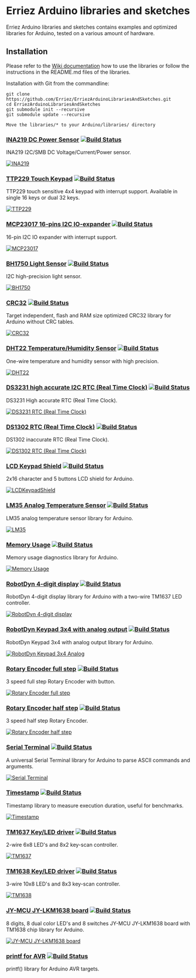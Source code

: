 # Erriez Arduino libraries and sketches

Erriez Arduino libraries and sketches contains examples and optimized libraries for Arduino, tested on a various amount of hardware.

## Installation

Please refer to the [Wiki documentation](https://github.com/Erriez/ErriezArduinoLibrariesAndSketches/wiki) how to use the libraries or follow the instructions in the README.md files of the libraries.

Installation with Git from the commandline:
```
git clone https://github.com/Erriez/ErriezArduinoLibrariesAndSketches.git
cd ErriezArduinoLibrariesAndSketches
git submodule init --recursive
git submodule update --recursive

Move the libraries/* to your Arduino/libraries/ directory
```

### [INA219 DC Power Sensor](https://github.com/Erriez/ErriezINA219) [![Build Status](https://travis-ci.org/Erriez/ErriezINA219.svg?branch=master)](https://travis-ci.org/Erriez/ErriezINA219)

INA219 I2C/SMB DC Voltage/Current/Power sensor.

[![INA219](https://raw.githubusercontent.com/Erriez/ErriezINA219/master/extras/INA219.png)](https://github.com/Erriez/ErriezINA219)


### [TTP229 Touch Keypad](https://github.com/Erriez/ErriezTTP229TouchKeypad) [![Build Status](https://travis-ci.org/Erriez/ErriezTTP229TouchKeypad.svg?branch=master)](https://travis-ci.org/Erriez/ErriezTTP229TouchKeypad)

TTP229 touch sensitive 4x4 keypad with interrupt support. Available in single 16 keys or dual 32 keys.

[![TTP229](https://raw.githubusercontent.com/Erriez/ErriezTTP229TouchKeypad/master/extras/TTP229TouchKeypad4x4.png)](https://github.com/Erriez/ErriezTTP229TouchKeypad)


### [MCP23017 16-pins I2C IO-expander](https://github.com/Erriez/ErriezMCP23017) [![Build Status](https://travis-ci.org/Erriez/ErriezMCP23017.svg?branch=master)](https://travis-ci.org/Erriez/ErriezMCP23017)

16-pin I2C IO expander with interrupt support.

[![MCP23017](https://raw.githubusercontent.com/Erriez/ErriezMCP23017/master/extras/MCP23017-pins.png)](https://github.com/Erriez/ErriezMCP23017)


### [BH1750 Light Sensor](https://github.com/Erriez/ErriezBH1750)  [![Build Status](https://travis-ci.org/Erriez/ErriezBH1750.svg?branch=master)](https://travis-ci.org/Erriez/ErriezBH1750)

I2C high-precision light sensor.

[![BH1750](https://raw.githubusercontent.com/Erriez/ErriezBH1750/master/extras/BH1750.png)](https://github.com/Erriez/ErriezBH1750)


### [CRC32](https://github.com/Erriez/ErriezCRC32)  [![Build Status](https://travis-ci.org/Erriez/ErriezCRC32.svg?branch=master)](https://travis-ci.org/Erriez/ErriezCRC32)

Target independent, flash and RAM size optimized CRC32 library for Arduino without CRC tables.

[![CRC32](https://raw.githubusercontent.com/Erriez/ErriezCRC32/master/extras/CRC32.png)](https://github.com/Erriez/ErriezCRC32)


### [DHT22 Temperature/Humidity Sensor](https://github.com/Erriez/ErriezDHT22)  [![Build Status](https://travis-ci.org/Erriez/ErriezDHT22.svg?branch=master)](https://travis-ci.org/Erriez/ErriezDHT22)

One-wire temperature and humidity sensor with high precision.

[![DHT22](https://raw.githubusercontent.com/Erriez/ErriezDHT22/master/extras/AM2302_DHT22_sensor.png)](https://github.com/Erriez/ErriezDHT22)


### [DS3231 high accurate I2C RTC (Real Time Clock)](https://github.com/Erriez/ErriezDS3231)  [![Build Status](https://travis-ci.org/Erriez/ErriezDS3231.svg?branch=master)](https://travis-ci.org/Erriez/ErriezDS3231)

DS3231 High accurate RTC (Real Time Clock).

[![DS3231 RTC (Real Time Clock)](https://raw.githubusercontent.com/Erriez/ErriezDS3231/master/extras/DS3231.png)](https://github.com/Erriez/ErriezDS3231)


### [DS1302 RTC (Real Time Clock)](https://github.com/Erriez/ErriezDS1302)  [![Build Status](https://travis-ci.org/Erriez/ErriezDS1302.svg?branch=master)](https://travis-ci.org/Erriez/ErriezDS1302)

DS1302 inaccurate RTC (Real Time Clock).

[![DS1302 RTC (Real Time Clock)](https://raw.githubusercontent.com/Erriez/ErriezDS1302/master/extras/DS1302.png)](https://github.com/Erriez/ErriezDS1302)


### [LCD Keypad Shield](https://github.com/Erriez/ErriezLCDKeypadShield)  [![Build Status](https://travis-ci.org/Erriez/ErriezLCDKeypadShield.svg?branch=master)](https://travis-ci.org/Erriez/ErriezLCDKeypadShield)

2x16 character and 5 buttons LCD shield for Arduino.

[![LCDKeypadShield](https://raw.githubusercontent.com/Erriez/ErriezLCDKeypadShield/master/extras/LCDKeypadShield_board.png)](https://github.com/Erriez/ErriezLCDKeypadShield)


### [LM35 Analog Temperature Sensor](https://github.com/Erriez/ErriezLM35)  [![Build Status](https://travis-ci.org/Erriez/ErriezLM35.svg?branch=master)](https://travis-ci.org/Erriez/ErriezLM35)

LM35 analog temperature sensor library for Arduino.

[![LM35](https://raw.githubusercontent.com/Erriez/ErriezLM35/master/extras/LM35_pins.png)](https://github.com/Erriez/ErriezLM35)


### [Memory Usage](https://github.com/Erriez/ErriezMemoryUsage)  [![Build Status](https://travis-ci.org/Erriez/ErriezMemoryUsage.svg?branch=master)](https://travis-ci.org/Erriez/ErriezMemoryUsage)

Memory usage diagnostics library for Arduino.

[![Memory Usage](https://raw.githubusercontent.com/Erriez/ErriezMemoryUsage/master/extras/ErriezMemoryUsage.png)](https://github.com/Erriez/ErriezMemoryUsage)


### [RobotDyn 4-digit display](https://github.com/Erriez/ErriezRobotDyn4DigitDisplay)  [![Build Status](https://travis-ci.org/Erriez/ErriezRobotDyn4DigitDisplay.svg?branch=master)](https://travis-ci.org/Erriez/ErriezRobotDyn4DigitDisplay)

RobotDyn 4-digit display library for Arduino with a two-wire TM1637 LED controller.

[![RobotDyn 4-digit display](https://raw.githubusercontent.com/Erriez/ErriezRobotDyn4DigitDisplay/master/extras/ErriezRobotDyn4DigitDisplay.png)](https://github.com/Erriez/ErriezRobotDyn4DigitDisplay)


### [RobotDyn Keypad 3x4 with analog output](https://github.com/Erriez/ErriezRobotDynKeypad3x4Analog)  [![Build Status](https://travis-ci.org/Erriez/ErriezRobotDynKeypad3x4Analog.svg?branch=master)](https://travis-ci.org/ErriezRobotDynKeypad3x4Analog)

RobotDyn Keypad 3x4 with analog output library for Arduino.

[![RobotDyn Keypad 3x4 Analog](https://raw.githubusercontent.com/Erriez/ErriezRobotDynKeypad3x4Analog/master/extras/RobotDynKeypad3x4Analog.png)](https://github.com/Erriez/ErriezRobotDynKeypad3x4Analog)


### [Rotary Encoder full step](https://github.com/Erriez/ErriezRotaryEncoderFullStep)  [![Build Status](https://travis-ci.org/Erriez/ErriezRotaryEncoderFullStep.svg?branch=master)](https://travis-ci.org/Erriez/ErriezRotaryEncoderFullStep)

3 speed full step Rotary Encoder with button.

[![Rotary Encoder full step](https://raw.githubusercontent.com/Erriez/ErriezRotaryEncoderFullStep/master/extras/RotaryEncoder.png)](https://github.com/Erriez/ErriezRotaryEncoderFullStep)


### [Rotary Encoder half step](https://github.com/Erriez/ErriezRotaryEncoderHalfStep)  [![Build Status](https://travis-ci.org/Erriez/ErriezRotaryEncoderHalfStep.svg?branch=master)](https://travis-ci.org/Erriez/ErriezRotaryEncoderHalfStep)

3 speed half step Rotary Encoder.

[![Rotary Encoder half step](https://raw.githubusercontent.com/Erriez/ErriezRotaryEncoderHalfStep/master/extras/RotaryEncoder.png)](https://github.com/Erriez/ErriezRotaryEncoderHalfStep)


### [Serial Terminal](https://github.com/Erriez/ErriezSerialTerminal)  [![Build Status](https://travis-ci.org/Erriez/ErriezSerialTerminal.svg?branch=master)](https://travis-ci.org/Erriez/ErriezSerialTerminal)

A universal Serial Terminal library for Arduino to parse ASCII commands and arguments.

[![Serial Terminal](https://raw.githubusercontent.com/Erriez/ErriezSerialTerminal/master/extras/ScreenshotSerialTerminal.png)](https://github.com/Erriez/ErriezSerialTerminal)


### [Timestamp](https://github.com/Erriez/ErriezTimestamp)  [![Build Status](https://travis-ci.org/Erriez/ErriezTimestamp.svg?branch=master)](https://travis-ci.org/Erriez/ErriezTimestamp)

Timestamp library to measure execution duration, useful for benchmarks.

[![Timestamp](https://raw.githubusercontent.com/Erriez/ErriezTimestamp/master/extras/timestamp.png)](https://github.com/Erriez/ErriezTimestamp)


### [TM1637 Key/LED driver](https://github.com/Erriez/ErriezTM1637)  [![Build Status](https://travis-ci.org/Erriez/ErriezTM1637.svg?branch=master)](https://travis-ci.org/Erriez/ErriezTM1637)

2-wire 6x8 LED's and 8x2 key-scan controller.

[![TM1637](https://raw.githubusercontent.com/Erriez/ErriezTM1637/master/extras/TM1637_pins.jpg)](https://github.com/Erriez/ErriezTM1637)


### [TM1638 Key/LED driver](https://github.com/Erriez/ErriezTM1638)  [![Build Status](https://travis-ci.org/Erriez/ErriezTM1638.svg?branch=master)](https://travis-ci.org/Erriez/ErriezTM1638)

3-wire 10x8 LED's and 8x3 key-scan controller.

[![TM1638](https://raw.githubusercontent.com/Erriez/ErriezTM1638/master/extras/TM1638_pins.jpg)](https://github.com/Erriez/ErriezTM1638)


### [JY-MCU JY-LKM1638 board](https://github.com/Erriez/ErriezLKM1638)  [![Build Status](https://travis-ci.org/Erriez/ErriezLKM1638.svg?branch=master)](https://travis-ci.org/Erriez/ErriezLKM1638)

8 digits, 8 dual color LED's and 8 switches JY-MCU JY-LKM1638 board with TM1638 chip library for Arduino.

[![JY-MCU JY-LKM1638 board](https://raw.githubusercontent.com/Erriez/ErriezLKM1638/master/extras/LKM1638_board.jpg)](https://github.com/Erriez/ErriezLKM1638)


### [printf for AVR](https://github.com/Erriez/ErriezPrintf)  [![Build Status](https://travis-ci.org/Erriez/ErriezPrintf.svg?branch=master)](https://travis-ci.org/Erriez/ErriezPrintf)

printf() library for Arduino AVR targets.
